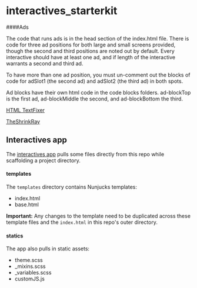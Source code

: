 # interactives_starterkit


####Ads

The code that runs ads is in the head section of the index.html file. There is code for three ad positions for both large and small screens provided, though the second and third positions are noted out by default. Every interactive should have at least one ad, and if length of the interactive warrants a second and third ad.

To have more than one ad position, you must un-comment out the blocks of code for adSlot1 (the second ad) and adSlot2 (the third ad) in both spots.

Ad blocks have their own html code in the code blocks folders. ad-blockTop is the first ad, ad-blockMiddle the second, and ad-blockBottom the third.

[HTML TextFixer](http://www.textfixer.com/html/convert-text-html.php)

[TheShrinkRay](http://theshrinkray.herokuapp.com/)

## Interactives app

The [interactives app](https://github.com/DallasMorningNews/generator-dmninteractives) pulls some files directly from this repo while scaffolding a project directory.

#### templates

The `templates` directory contains Nunjucks templates:
- index.html
- base.html

**Important:** Any changes to the template need to be duplicated across these template files and the `index.html` in this repo's outer directory.

#### statics

The app also pulls in static assets: 
- theme.scss
- _mixins.scss
- _variables.scss
- customJS.js
